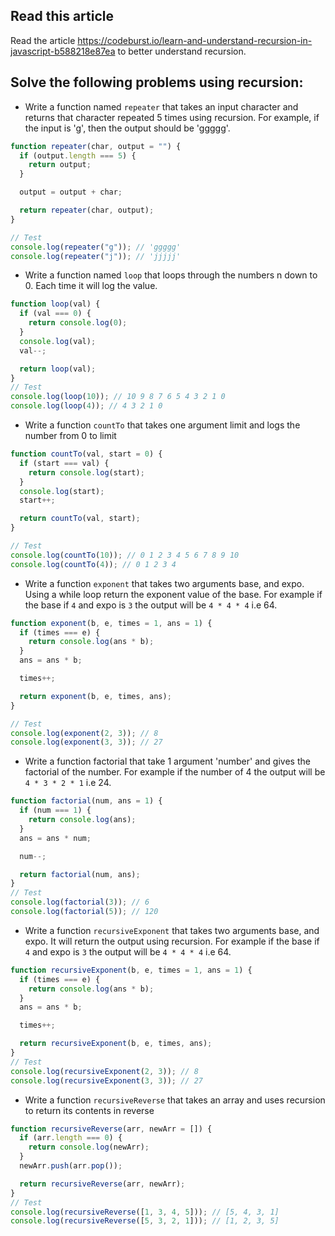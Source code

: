 ## Read this article

Read the article https://codeburst.io/learn-and-understand-recursion-in-javascript-b588218e87ea to better understand recursion.

## Solve the following problems using recursion:

- Write a function named `repeater` that takes an input character and returns that character repeated 5 times using recursion. For example, if the input is 'g', then the output should be 'ggggg'.

```js
function repeater(char, output = "") {
  if (output.length === 5) {
    return output;
  }

  output = output + char;

  return repeater(char, output);
}

// Test
console.log(repeater("g")); // 'ggggg'
console.log(repeater("j")); // 'jjjjj'
```

- Write a function named `loop` that loops through the numbers n down to 0. Each time it will log the value.

```js
function loop(val) {
  if (val === 0) {
    return console.log(0);
  }
  console.log(val);
  val--;

  return loop(val);
}
// Test
console.log(loop(10)); // 10 9 8 7 6 5 4 3 2 1 0
console.log(loop(4)); // 4 3 2 1 0
```

- Write a function `countTo` that takes one argument limit and logs the number from 0 to limit

```js
function countTo(val, start = 0) {
  if (start === val) {
    return console.log(start);
  }
  console.log(start);
  start++;

  return countTo(val, start);
}

// Test
console.log(countTo(10)); // 0 1 2 3 4 5 6 7 8 9 10
console.log(countTo(4)); // 0 1 2 3 4
```

- Write a function `exponent` that takes two arguments base, and expo. Using a while loop return the exponent value of the base. For example if the base if `4` and expo is `3` the output will be `4 * 4 * 4` i.e 64.

```js
function exponent(b, e, times = 1, ans = 1) {
  if (times === e) {
    return console.log(ans * b);
  }
  ans = ans * b;

  times++;

  return exponent(b, e, times, ans);
}

// Test
console.log(exponent(2, 3)); // 8
console.log(exponent(3, 3)); // 27
```

- Write a function factorial that take 1 argument 'number' and gives the factorial of the number. For example if the number of 4 the output will be `4 * 3 * 2 * 1` i.e 24.

```js
function factorial(num, ans = 1) {
  if (num === 1) {
    return console.log(ans);
  }
  ans = ans * num;

  num--;

  return factorial(num, ans);
}
// Test
console.log(factorial(3)); // 6
console.log(factorial(5)); // 120
```

- Write a function `recursiveExponent` that takes two arguments base, and expo. It will return the output using recursion. For example if the base if `4` and expo is `3` the output will be `4 * 4 * 4` i.e 64.

```js
function recursiveExponent(b, e, times = 1, ans = 1) {
  if (times === e) {
    return console.log(ans * b);
  }
  ans = ans * b;

  times++;

  return recursiveExponent(b, e, times, ans);
}
// Test
console.log(recursiveExponent(2, 3)); // 8
console.log(recursiveExponent(3, 3)); // 27
```

- Write a function `recursiveReverse` that takes an array and uses recursion to return its contents in reverse

```js
function recursiveReverse(arr, newArr = []) {
  if (arr.length === 0) {
    return console.log(newArr);
  }
  newArr.push(arr.pop());

  return recursiveReverse(arr, newArr);
}
// Test
console.log(recursiveReverse([1, 3, 4, 5])); // [5, 4, 3, 1]
console.log(recursiveReverse([5, 3, 2, 1])); // [1, 2, 3, 5]
```
